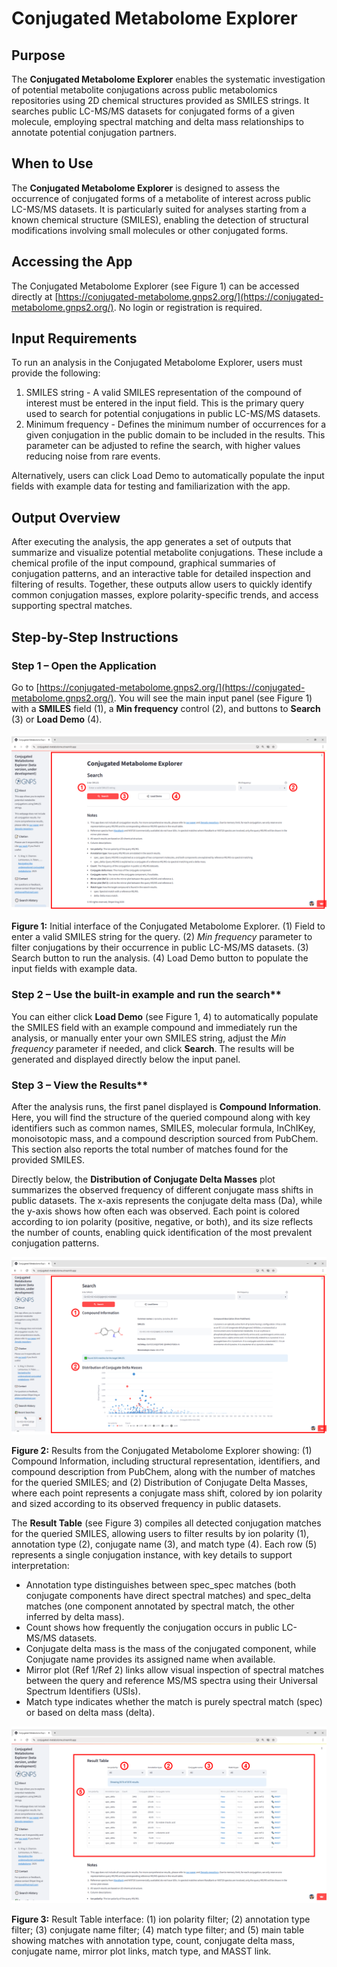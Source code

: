# Conjugated Metabolome Explorer

## Purpose

The **Conjugated Metabolome Explorer** enables the systematic investigation of potential metabolite conjugations across public metabolomics repositories using 2D chemical structures provided as SMILES strings. It searches public LC-MS/MS datasets for conjugated forms of a given molecule, employing spectral matching and delta mass relationships to annotate potential conjugation partners. 

## When to Use

The **Conjugated Metabolome Explorer** is designed to assess the occurrence of conjugated forms of a metabolite of interest across public LC-MS/MS datasets. It is particularly suited for analyses starting from a known chemical structure (SMILES), enabling the detection of structural modifications involving small molecules or other conjugated forms.

## Accessing the App

The Conjugated Metabolome Explorer (see Figure 1) can be accessed directly at [https://conjugated-metabolome.gnps2.org/](https://conjugated-metabolome.gnps2.org/). No login or registration is required.

## Input Requirements

To run an analysis in the Conjugated Metabolome Explorer, users must provide the following:

1. SMILES string \- A valid SMILES representation of the compound of interest must be entered in the input field. This is the primary query used to search for potential conjugations in public LC-MS/MS datasets.  
2. Minimum frequency \- Defines the minimum number of occurrences for a given conjugation in the public domain to be included in the results. This parameter can be adjusted to refine the search, with higher values reducing noise from rare events.

Alternatively, users can click Load Demo to automatically populate the input fields with example data for testing and familiarization with the app.

## Output Overview

After executing the analysis, the app generates a set of outputs that summarize and visualize potential metabolite conjugations. These include a chemical profile of the input compound, graphical summaries of conjugation patterns, and an interactive table for detailed inspection and filtering of results. Together, these outputs allow users to quickly identify common conjugation masses, explore polarity-specific trends, and access supporting spectral matches.

## Step-by-Step Instructions

### Step 1 – Open the Application

Go to [https://conjugated-metabolome.gnps2.org/](https://conjugated-metabolome.gnps2.org/). You will see the main input panel (see Figure 1\) with a **SMILES** field (1), a **Min frequency** control (2), and buttons to **Search** (3) or **Load Demo** (4).

![](img/metaboapps/6_Conjugated_Metabolome_Explorer/Conjugated_Metabolome_Explorer_1.png)

**Figure 1:** Initial interface of the Conjugated Metabolome Explorer. (1) Field to enter a valid SMILES string for the query. (2) *Min frequency* parameter to filter conjugations by their occurrence in public LC-MS/MS datasets. (3) Search button to run the analysis. (4) Load Demo button to populate the input fields with example data.

### Step 2 – Use the built-in example and run the search**

You can either click **Load Demo** (see Figure 1, 4\) to automatically populate the SMILES field with an example compound and immediately run the analysis, or manually enter your own SMILES string, adjust the *Min frequency* parameter if needed, and click **Search**. The results will be generated and displayed directly below the input panel.

### Step 3 – View the Results**

After the analysis runs, the first panel displayed is **Compound Information**. Here, you will find the structure of the queried compound along with key identifiers such as common names, SMILES, molecular formula, InChIKey, monoisotopic mass, and a compound description sourced from PubChem. This section also reports the total number of matches found for the provided SMILES.

Directly below, the **Distribution of Conjugate Delta Masses** plot summarizes the observed frequency of different conjugate mass shifts in public datasets. The x-axis represents the conjugate delta mass (Da), while the y-axis shows how often each was observed. Each point is colored according to ion polarity (positive, negative, or both), and its size reflects the number of counts, enabling quick identification of the most prevalent conjugation patterns.

![](img/metaboapps/6_Conjugated_Metabolome_Explorer/Conjugated_Metabolome_Explorer_2.png)

**Figure 2:** Results from the Conjugated Metabolome Explorer showing: (1) Compound Information, including structural representation, identifiers, and compound description from PubChem, along with the number of matches for the queried SMILES; and (2) Distribution of Conjugate Delta Masses, where each point represents a conjugate mass shift, colored by ion polarity and sized according to its observed frequency in public datasets.

The **Result Table** (see Figure 3\) compiles all detected conjugation matches for the queried SMILES, allowing users to filter results by ion polarity (1), annotation type (2), conjugate name (3), and match type (4). Each row (5) represents a single conjugation instance, with key details to support interpretation:

* Annotation type distinguishes between spec\_spec matches (both conjugate components have direct spectral matches) and spec\_delta matches (one component annotated by spectral match, the other inferred by delta mass).  
* Count shows how frequently the conjugation occurs in public LC-MS/MS datasets.  
* Conjugate delta mass is the mass of the conjugated component, while Conjugate name provides its assigned name when available.  
* Mirror plot (Ref 1/Ref 2\) links allow visual inspection of spectral matches between the query and reference MS/MS spectra using their Universal Spectrum Identifiers (USIs).  
* Match type indicates whether the match is purely spectral match (spec) or based on delta mass (delta).

![](img/metaboapps/6_Conjugated_Metabolome_Explorer/Conjugated_Metabolome_Explorer_3.png)

**Figure 3:** Result Table interface: (1) ion polarity filter; (2) annotation type filter; (3) conjugate name filter; (4) match type filter; and (5) main table showing matches with annotation type, count, conjugate delta mass, conjugate name, mirror plot links, match type, and MASST link.

